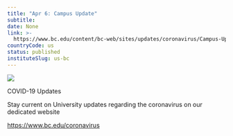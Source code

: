 ```yaml
---
title: "Apr 6: Campus Update"
subtitle: 
date: None
link: >-
  https://www.bc.edu/content/bc-web/sites/updates/coronavirus/Campus-Update-Apr6.html
countryCode: us
status: published
instituteSlug: us-bc
---
```

![](https://www.bc.edu/etc/designs/bc-web/favicon.ico)

COVID-19 Updates

Stay current on University updates regarding the coronavirus on our dedicated website

https://www.bc.edu/coronavirus